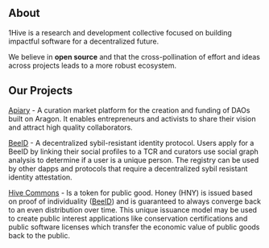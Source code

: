 ## About
1Hive is a research and development collective focused on building impactful software for a decentralized future.

We believe in **open source** and that the cross-pollination of effort and ideas across projects leads to a more robust ecosystem.

## Our Projects
[Apiary](https://github.com/1Hive/Apiary) - A curation market platform for the creation and funding of DAOs built on Aragon. It enables entrepreneurs and activists to share their vision and attract high quality collaborators.

[BeeID](https://github.com/1Hive/BeeID) - A decentralized sybil-resistant identity protocol. Users apply for a BeeID by linking their social profiles to a TCR and curators use social graph analysis to determine if a user is a unique person. The registry can be used by other dapps and protocols that require a decentralized sybil resistant identity attestation.

[Hive Commons](https://github.com/1Hive/Hive-Commons) - Is a token for public good. Honey (HNY) is issued based on proof of individuality ([BeeID](https://github.com/1Hive/BeeID)) and is guaranteed to always converge back to an even distribution over time. This unique issuance model may be used to create public interest applications like conservation certifications and public software licenses which transfer the economic value of public goods back to the public.

